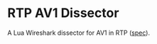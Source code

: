 # RTP AV1 Dissector

A Lua Wireshark dissector for AV1 in RTP ([spec](https://aomediacodec.github.io/av1-rtp-spec/)).